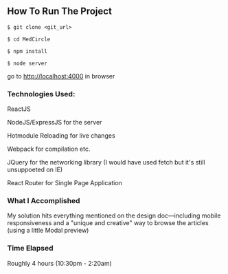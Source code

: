 ## How To Run The Project

```
$ git clone <git_url>
```

```
$ cd MedCircle
```

```
$ npm install
```

```
$ node server
```

go to [http://localhost:4000](http://localhost:4000) in browser


### Technologies Used:

ReactJS

NodeJS/ExpressJS for the server

Hotmodule Reloading for live changes

Webpack for compilation etc.

JQuery for the networking library (I would have used fetch but it's still unsuppoeted on IE)

React Router for Single Page Application

### What I Accomplished

My solution hits everything mentioned on the design doc––including mobile responsiveness and a "unique and creative" way to browse the articles (using a little Modal preview)

### Time Elapsed

Roughly 4 hours (10:30pm - 2:20am)

